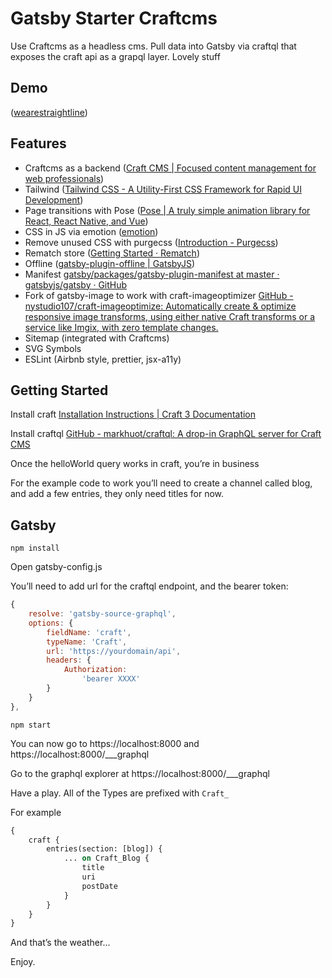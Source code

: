# Gatsby Starter Craftcms

Use Craftcms as a headless cms. Pull data into Gatsby via craftql that exposes the craft api as a grapql layer. Lovely stuff

## Demo

([wearestraightline](https://wearestraightline.com))

## Features

- Craftcms as a backend ([Craft CMS | Focused content management for web professionals](https://craftcms.com/))
- Tailwind ([Tailwind CSS - A Utility-First CSS Framework for Rapid UI Development](https://tailwindcss.com/))
- Page transitions with Pose ([Pose | A truly simple animation library for React, React Native, and Vue](https://popmotion.io/pose/))
- CSS in JS via emotion ([emotion](https://emotion.sh))
- Remove unused CSS with purgecss ([Introduction - Purgecss](https://www.purgecss.com/))
- Rematch store ([Getting Started · Rematch](https://rematch.gitbooks.io/rematch/#getting-started))
- Offline ([gatsby-plugin-offline | GatsbyJS](https://www.gatsbyjs.org/packages/gatsby-plugin-offline/?=))
- Manifest [gatsby/packages/gatsby-plugin-manifest at master · gatsbyjs/gatsby · GitHub](https://github.com/gatsbyjs/gatsby/tree/master/packages/gatsby-plugin-manifest)
- Fork of gatsby-image to work with craft-imageoptimizer [GitHub - nystudio107/craft-imageoptimize: Automatically create & optimize responsive image transforms, using either native Craft transforms or a service like Imgix, with zero template changes.](https://github.com/nystudio107/craft-imageoptimize)
- Sitemap (integrated with Craftcms)
- SVG Symbols
- ESLint (Airbnb style, prettier, jsx-a11y)

## Getting Started

Install craft
[Installation Instructions | Craft 3 Documentation](https://docs.craftcms.com/v3/installation.html)

Install craftql
[GitHub - markhuot/craftql: A drop-in GraphQL server for Craft CMS](https://github.com/markhuot/craftql)

Once the helloWorld query works in craft, you’re in business

For the example code to work you’ll need to create a channel called blog, and add a few entries, they only need titles for now.

## Gatsby

`npm install`

Open gatsby-config.js

You’ll need to add url for the craftql endpoint, and the bearer token:

```javascript
{
	resolve: 'gatsby-source-graphql',
	options: {
		fieldName: 'craft',
		typeName: 'Craft',
		url: 'https://yourdomain/api',
		headers: {
			Authorization:
				'bearer XXXX'
		}
	}
},
```

`npm start`

You can now go to https://localhost:8000 and https://localhost:8000/___graphql

Go to the graphql explorer at https://localhost:8000/___graphql

Have a play. All of the Types are prefixed with `Craft_`

For example

```graphql
{
	craft {
		entries(section: [blog]) {
			... on Craft_Blog {
				title
				uri
				postDate
			}
		}
	}
}
```

And that’s the weather…

Enjoy.
